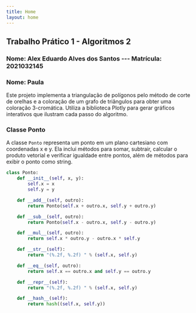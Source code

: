 ```yaml
---
title: Home
layout: home
---
```


## Trabalho Prático 1 - Algoritmos 2

### Nome: Alex Eduardo Alves dos Santos --- Matrícula: 2021032145
### Nome: Paula

Este projeto implementa a triangulação de polígonos pelo método de corte de orelhas e a coloração de um grafo de triângulos para obter uma coloração 3-cromática. Utiliza a biblioteca Plotly para gerar gráficos interativos que ilustram cada passo do algoritmo.

### Classe Ponto

A classe `Ponto` representa um ponto em um plano cartesiano com coordenadas x e y. Ela inclui métodos para somar, subtrair, calcular o produto vetorial e verificar igualdade entre pontos, além de métodos para exibir o ponto como string.

```python
class Ponto:
    def __init__(self, x, y):
        self.x = x
        self.y = y

    def __add__(self, outro):
        return Ponto(self.x + outro.x, self.y + outro.y)

    def __sub__(self, outro):
        return Ponto(self.x - outro.x, self.y - outro.y)

    def __mul__(self, outro):
        return self.x * outro.y - outro.x * self.y

    def __str__(self):
        return "(%.2f, %.2f) " % (self.x, self.y)

    def __eq__(self, outro):
        return self.x == outro.x and self.y == outro.y

    def __repr__(self):
        return "(%.2f, %.2f) " % (self.x, self.y)

    def __hash__(self):
        return hash((self.x, self.y))
